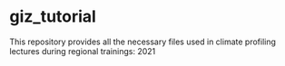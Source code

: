 # giz_tutorial

This repository provides all the necessary files used in climate profiling lectures during regional trainings: 2021
